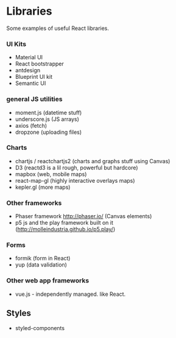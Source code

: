 # Libraries
Some examples of useful React libraries.

### UI Kits
- Material UI
- React bootstrapper
- antdesign
- Blueprint UI kit
- Semantic UI

### general JS utilities

- moment.js (datetime stuff)
- underscore.js (JS arrays)
- axios (fetch)
- dropzone (uploading files)

### Charts

- chartjs / reactchartjs2 (charts and graphs stuff using Canvas)
- D3 (reactd3 is a lil rough, powerful but hardcore)
- mapbox (web, mobile maps)
- react-map-gl (highly interactive overlays maps)
- kepler.gl (more maps)

### Other frameworks

- Phaser framework http://phaser.io/ (Canvas elements)
- p5 js and the play framework built on it (http://molleindustria.github.io/p5.play/)

### Forms

- formik (form in React)
- yup (data validation)

### Other web app frameworks
- vue.js - independently managed. like React.

## Styles
- styled-components